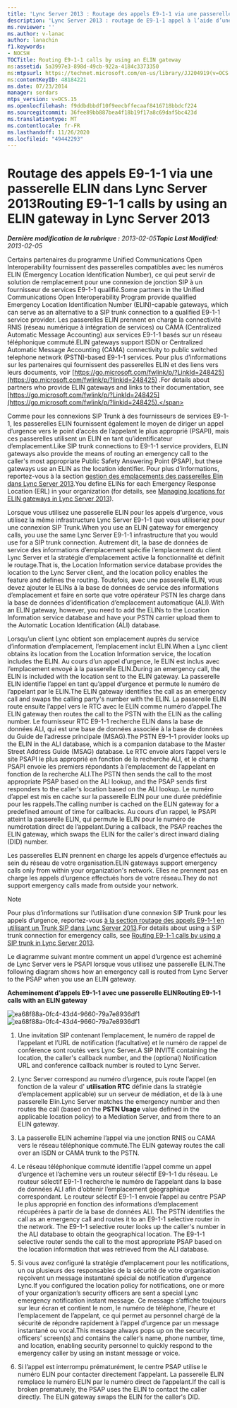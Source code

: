 ```yaml
---
title: 'Lync Server 2013 : Routage des appels E9-1-1 via une passerelle ELIN'
description: 'Lync Server 2013 : routage de E9-1-1 appel à l’aide d’une passerelle ELIN.'
ms.reviewer: ''
ms.author: v-lanac
author: lanachin
f1.keywords:
- NOCSH
TOCTitle: Routing E9-1-1 calls by using an ELIN gateway
ms:assetid: 5a3997e3-898d-49cb-922a-4184c3373350
ms:mtpsurl: https://technet.microsoft.com/en-us/library/JJ204919(v=OCS.15)
ms:contentKeyID: 48184221
ms.date: 07/23/2014
manager: serdars
mtps_version: v=OCS.15
ms.openlocfilehash: f9ddbdbbdf10f9eecbffecaaf8416718bbdcf224
ms.sourcegitcommit: 36fee89bb887bea4f18b19f17a8c69daf5bc423d
ms.translationtype: MT
ms.contentlocale: fr-FR
ms.lasthandoff: 11/26/2020
ms.locfileid: "49442293"
---
```

# <a name="routing-e9-1-1-calls-by-using-an-elin-gateway-in-lync-server-2013"></a><span data-ttu-id="314d3-103">Routage des appels E9-1-1 via une passerelle ELIN dans Lync Server 2013</span><span class="sxs-lookup"><span data-stu-id="314d3-103">Routing E9-1-1 calls by using an ELIN gateway in Lync Server 2013</span></span>

<div data-xmlns="http://www.w3.org/1999/xhtml">

<div class="topic" data-xmlns="http://www.w3.org/1999/xhtml" data-msxsl="urn:schemas-microsoft-com:xslt" data-cs="https://msdn.microsoft.com/">

<div data-asp="https://msdn2.microsoft.com/asp">



</div>

<div id="mainSection">

<div id="mainBody"><span data-ttu-id="314d3-104">

<span> </span></span><span class="sxs-lookup"><span data-stu-id="314d3-104">

<span> </span></span></span>

<span data-ttu-id="314d3-105">_**Dernière modification de la rubrique :** 2013-02-05_</span><span class="sxs-lookup"><span data-stu-id="314d3-105">_**Topic Last Modified:** 2013-02-05_</span></span>

<span data-ttu-id="314d3-106">Certains partenaires du programme Unified Communications Open Interoperability fournissent des passerelles compatibles avec les numéros ELIN (Emergency Location Identification Number), ce qui peut servir de solution de remplacement pour une connexion de jonction SIP à un fournisseur de services E9-1-1 qualifié.</span><span class="sxs-lookup"><span data-stu-id="314d3-106">Some partners in the Unified Communications Open Interoperability Program provide qualified Emergency Location Identification Number (ELIN)-capable gateways, which can serve as an alternative to a SIP trunk connection to a qualified E9-1-1 service provider.</span></span> <span data-ttu-id="314d3-107">Les passerelles ELIN prennent en charge la connectivité RNIS (réseau numérique à intégration de services) ou CAMA (Centralized Automatic Message Accounting) aux services E9-1-1 basés sur un réseau téléphonique commuté.</span><span class="sxs-lookup"><span data-stu-id="314d3-107">ELIN gateways support ISDN or Centralized Automatic Message Accounting (CAMA) connectivity to public switched telephone network (PSTN)-based E9-1-1 services.</span></span> <span data-ttu-id="314d3-108">Pour plus d’informations sur les partenaires qui fournissent des passerelles ELIN et des liens vers leurs documents, voir [https://go.microsoft.com/fwlink/p/?LinkId=248425](https://go.microsoft.com/fwlink/p/?linkid=248425) .</span><span class="sxs-lookup"><span data-stu-id="314d3-108">For details about partners who provide ELIN gateways and links to their documentation, see [https://go.microsoft.com/fwlink/p/?LinkId=248425](https://go.microsoft.com/fwlink/p/?linkid=248425).</span></span>

<span data-ttu-id="314d3-109">Comme pour les connexions SIP Trunk à des fournisseurs de services E9-1-1, les passerelles ELIN fournissent également le moyen de diriger un appel d’urgence vers le point d’accès de l’appelant le plus approprié (PSAPI), mais ces passerelles utilisent un ELIN en tant qu’identificateur d’emplacement.</span><span class="sxs-lookup"><span data-stu-id="314d3-109">Like SIP trunk connections to E9-1-1 service providers, ELIN gateways also provide the means of routing an emergency call to the caller's most appropriate Public Safety Answering Point (PSAP), but these gateways use an ELIN as the location identifier.</span></span> <span data-ttu-id="314d3-110">Pour plus d’informations, reportez-vous à la section [gestion des emplacements des passerelles Elin dans Lync Server 2013](lync-server-2013-managing-locations-for-elin-gateways.md).</span><span class="sxs-lookup"><span data-stu-id="314d3-110">You define ELINs for each Emergency Response Location (ERL) in your organization (for details, see [Managing locations for ELIN gateways in Lync Server 2013](lync-server-2013-managing-locations-for-elin-gateways.md)).</span></span>

<span data-ttu-id="314d3-111">Lorsque vous utilisez une passerelle ELIN pour les appels d’urgence, vous utilisez la même infrastructure Lync Server E9-1-1 que vous utiliseriez pour une connexion SIP Trunk.</span><span class="sxs-lookup"><span data-stu-id="314d3-111">When you use an ELIN gateway for emergency calls, you use the same Lync Server E9-1-1 infrastructure that you would use for a SIP trunk connection.</span></span> <span data-ttu-id="314d3-112">Autrement dit, la base de données de service des informations d’emplacement spécifie l’emplacement du client Lync Server et la stratégie d’emplacement active la fonctionnalité et définit le routage.</span><span class="sxs-lookup"><span data-stu-id="314d3-112">That is, the Location Information service database provides the location to the Lync Server client, and the location policy enables the feature and defines the routing.</span></span> <span data-ttu-id="314d3-113">Toutefois, avec une passerelle ELIN, vous devez ajouter le ELINs à la base de données de service des informations d’emplacement et faire en sorte que votre opérateur PSTN les charge dans la base de données d’identification d’emplacement automatique (ALI).</span><span class="sxs-lookup"><span data-stu-id="314d3-113">With an ELIN gateway, however, you need to add the ELINs to the Location Information service database and have your PSTN carrier upload them to the Automatic Location Identification (ALI) database.</span></span>

<span data-ttu-id="314d3-114">Lorsqu’un client Lync obtient son emplacement auprès du service d’information d’emplacement, l’emplacement inclut ELIN.</span><span class="sxs-lookup"><span data-stu-id="314d3-114">When a Lync client obtains its location from the Location Information service, the location includes the ELIN.</span></span> <span data-ttu-id="314d3-115">Au cours d’un appel d’urgence, le ELIN est inclus avec l’emplacement envoyé à la passerelle ELIN.</span><span class="sxs-lookup"><span data-stu-id="314d3-115">During an emergency call, the ELIN is included with the location sent to the ELIN gateway.</span></span> <span data-ttu-id="314d3-116">La passerelle ELIN identifie l’appel en tant qu’appel d’urgence et permute le numéro de l’appelant par le ELIN.</span><span class="sxs-lookup"><span data-stu-id="314d3-116">The ELIN gateway identifies the call as an emergency call and swaps the calling party's number with the ELIN.</span></span> <span data-ttu-id="314d3-117">La passerelle ELIN route ensuite l’appel vers le RTC avec le ELIN comme numéro d’appel.</span><span class="sxs-lookup"><span data-stu-id="314d3-117">The ELIN gateway then routes the call to the PSTN with the ELIN as the calling number.</span></span> <span data-ttu-id="314d3-118">Le fournisseur RTC E9-1-1 recherche ELIN dans la base de données ALI, qui est une base de données associée à la base de données du Guide de l’adresse principale (MSAG).</span><span class="sxs-lookup"><span data-stu-id="314d3-118">The PSTN E9-1-1 provider looks up the ELIN in the ALI database, which is a companion database to the Master Street Address Guide (MSAG) database.</span></span> <span data-ttu-id="314d3-119">Le RTC envoie alors l’appel vers le site PSAPI le plus approprié en fonction de la recherche ALI, et le champ PSAPI envoie les premiers répondants à l’emplacement de l’appelant en fonction de la recherche ALI.</span><span class="sxs-lookup"><span data-stu-id="314d3-119">The PSTN then sends the call to the most appropriate PSAP based on the ALI lookup, and the PSAP sends first responders to the caller's location based on the ALI lookup.</span></span> <span data-ttu-id="314d3-120">Le numéro d’appel est mis en cache sur la passerelle ELIN pour une durée prédéfinie pour les rappels.</span><span class="sxs-lookup"><span data-stu-id="314d3-120">The calling number is cached on the ELIN gateway for a predefined amount of time for callbacks.</span></span> <span data-ttu-id="314d3-121">Au cours d’un rappel, le PSAPI atteint la passerelle ELIN, qui permute le ELIN pour le numéro de numérotation direct de l’appelant.</span><span class="sxs-lookup"><span data-stu-id="314d3-121">During a callback, the PSAP reaches the ELIN gateway, which swaps the ELIN for the caller's direct inward dialing (DID) number.</span></span>

<span data-ttu-id="314d3-122">Les passerelles ELIN prennent en charge les appels d’urgence effectués au sein du réseau de votre organisation.</span><span class="sxs-lookup"><span data-stu-id="314d3-122">ELIN gateways support emergency calls only from within your organization's network.</span></span> <span data-ttu-id="314d3-123">Elles ne prennent pas en charge les appels d’urgence effectués hors de votre réseau.</span><span class="sxs-lookup"><span data-stu-id="314d3-123">They do not support emergency calls made from outside your network.</span></span>

<div>


> [!NOTE]  
> <span data-ttu-id="314d3-124">Pour plus d’informations sur l’utilisation d’une connexion SIP Trunk pour les appels d’urgence, reportez-vous <A href="lync-server-2013-routing-e9-1-1-calls-by-using-a-sip-trunk.md">à la section routage des appels E9-1-1 en utilisant un Trunk SIP dans Lync Server 2013</A>.</span><span class="sxs-lookup"><span data-stu-id="314d3-124">For details about using a SIP trunk connection for emergency calls, see <A href="lync-server-2013-routing-e9-1-1-calls-by-using-a-sip-trunk.md">Routing E9-1-1 calls by using a SIP trunk in Lync Server 2013</A>.</span></span>



</div>

<span data-ttu-id="314d3-125">Le diagramme suivant montre comment un appel d’urgence est acheminé de Lync Server vers le PSAPI lorsque vous utilisez une passerelle ELIN.</span><span class="sxs-lookup"><span data-stu-id="314d3-125">The following diagram shows how an emergency call is routed from Lync Server to the PSAP when you use an ELIN gateway.</span></span>

<span data-ttu-id="314d3-126">**Acheminement d’appels E9-1-1 avec une passerelle ELIN**</span><span class="sxs-lookup"><span data-stu-id="314d3-126">**Routing E9-1-1 calls with an ELIN gateway**</span></span>

<span data-ttu-id="314d3-127">![ea68f88a-0fc4-43d4-9660-79a7e8936df1](images/JJ204919.ea68f88a-0fc4-43d4-9660-79a7e8936df1(OCS.15).jpg "ea68f88a-0fc4-43d4-9660-79a7e8936df1")</span><span class="sxs-lookup"><span data-stu-id="314d3-127">![ea68f88a-0fc4-43d4-9660-79a7e8936df1](images/JJ204919.ea68f88a-0fc4-43d4-9660-79a7e8936df1(OCS.15).jpg "ea68f88a-0fc4-43d4-9660-79a7e8936df1")</span></span>

1.  <span data-ttu-id="314d3-128">Une invitation SIP contenant l’emplacement, le numéro de rappel de l’appelant et l’URL de notification (facultative) et le numéro de rappel de conférence sont routés vers Lync Server.</span><span class="sxs-lookup"><span data-stu-id="314d3-128">A SIP INVITE containing the location, the caller's callback number, and the (optional) Notification URL and conference callback number is routed to Lync Server.</span></span>

2.  <span data-ttu-id="314d3-129">Lync Server correspond au numéro d’urgence, puis route l’appel (en fonction de la valeur d' **utilisation RTC** définie dans la stratégie d’emplacement applicable) sur un serveur de médiation, et de là à une passerelle Elin.</span><span class="sxs-lookup"><span data-stu-id="314d3-129">Lync Server matches the emergency number and then routes the call (based on the **PSTN Usage** value defined in the applicable location policy) to a Mediation Server, and from there to an ELIN gateway.</span></span>

3.  <span data-ttu-id="314d3-130">La passerelle ELIN achemine l’appel via une jonction RNIS ou CAMA vers le réseau téléphonique commuté.</span><span class="sxs-lookup"><span data-stu-id="314d3-130">The ELIN gateway routes the call over an ISDN or CAMA trunk to the PSTN.</span></span>

4.  <span data-ttu-id="314d3-p106">Le réseau téléphonique commuté identifie l’appel comme un appel d’urgence et l’achemine vers un routeur sélectif E9-1-1 du réseau. Le routeur sélectif E9-1-1 recherche le numéro de l’appelant dans la base de données ALI afin d’obtenir l’emplacement géographique correspondant. Le routeur sélectif E9-1-1 envoie l’appel au centre PSAP le plus approprié en fonction des informations d’emplacement récupérées à partir de la base de données ALI. </span><span class="sxs-lookup"><span data-stu-id="314d3-p106">The PSTN identifies the call as an emergency call and routes it to an E9-1-1 selective router in the network. The E9-1-1 selective router looks up the caller's number in the ALI database to obtain the geographical location. The E9-1-1 selective router sends the call to the most appropriate PSAP based on the location information that was retrieved from the ALI database.</span></span>

5.  <span data-ttu-id="314d3-134">Si vous avez configuré la stratégie d’emplacement pour les notifications, un ou plusieurs des responsables de la sécurité de votre organisation reçoivent un message instantané spécial de notification d’urgence Lync.</span><span class="sxs-lookup"><span data-stu-id="314d3-134">If you configured the location policy for notifications, one or more of your organization’s security officers are sent a special Lync emergency notification instant message.</span></span> <span data-ttu-id="314d3-135">Ce message s’affiche toujours sur leur écran et contient le nom, le numéro de téléphone, l’heure et l’emplacement de l’appelant, ce qui permet au personnel chargé de la sécurité de répondre rapidement à l’appel d’urgence par un message instantané ou vocal.</span><span class="sxs-lookup"><span data-stu-id="314d3-135">This message always pops up on the security officers’ screen(s) and contains the caller’s name, phone number, time, and location, enabling security personnel to quickly respond to the emergency caller by using an instant message or voice.</span></span>

6.  <span data-ttu-id="314d3-p108">Si l’appel est interrompu prématurément, le centre PSAP utilise le numéro ELIN pour contacter directement l’appelant. La passerelle ELIN remplace le numéro ELIN par le numéro direct de l’appelant.</span><span class="sxs-lookup"><span data-stu-id="314d3-p108">If the call is broken prematurely, the PSAP uses the ELIN to contact the caller directly. The ELIN gateway swaps the ELIN for the caller's DID.</span></span>

<span data-ttu-id="314d3-138"></div>

<span> </span>

</div>

</div>

</span><span class="sxs-lookup"><span data-stu-id="314d3-138"></div>

<span> </span>

</div>

</div>

</span></span></div>

